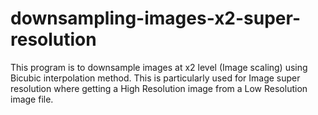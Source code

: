 # downsampling-images-x2-super-resolution
This program is to downsample images at x2 level (Image scaling) using Bicubic interpolation method. This is particularly used for Image super resolution where getting a High Resolution image from a Low Resolution image file.
